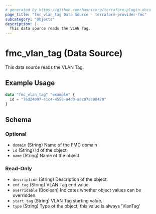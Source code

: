 ```yaml
---
# generated by https://github.com/hashicorp/terraform-plugin-docs
page_title: "fmc_vlan_tag Data Source - terraform-provider-fmc"
subcategory: "Objects"
description: |-
  This data source reads the VLAN Tag.
---
```


# fmc_vlan_tag (Data Source)

This data source reads the VLAN Tag.

## Example Usage

```terraform
data "fmc_vlan_tag" "example" {
  id = "76d24097-41c4-4558-a4d0-a8c07ac08470"
}
```

<!-- schema generated by tfplugindocs -->
## Schema

### Optional

- `domain` (String) Name of the FMC domain
- `id` (String) Id of the object
- `name` (String) Name of the object.

### Read-Only

- `description` (String) Description of the object.
- `end_tag` (String) VLAN Tag end value.
- `overridable` (Boolean) Indicates whether object values can be overridden.
- `start_tag` (String) VLAN Tag starting value.
- `type` (String) Type of the object; this value is always 'VlanTag'
